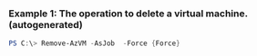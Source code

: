 ### Example 1: The operation to delete a virtual machine. (autogenerated)
```powershell
PS C:\> Remove-AzVM -AsJob  -Force {Force}

```



